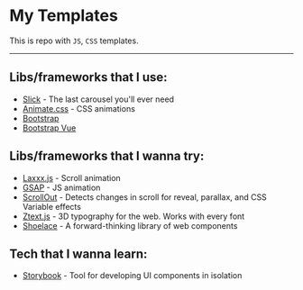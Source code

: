 # My Templates
This is repo with `JS`, `CSS` templates.

------



## Libs/frameworks that I use:

- [Slick](https://kenwheeler.github.io/slick/) - The last carousel you'll ever need
- [Animate.css](https://animate.style/) - CSS animations
- [Bootstrap](https://getbootstrap.com/)
- [Bootstrap Vue](https://bootstrap-vue.org/)



## Libs/frameworks that I wanna try:

- [Laxxx.js](https://github.com/alexfoxy/lax.js) - Scroll animation
- [GSAP](https://greensock.com/gsap) - JS animation
- [ScrollOut](https://scroll-out.github.io) - Detects changes in scroll for reveal, parallax, and CSS Variable effects
- [Ztext.js](https://bennettfeely.com/ztext) - 3D typography for the web. Works with every font
- [Shoelace](https://shoelace.style/) - A forward-thinking library of web components



## Tech that I wanna learn:

- [Storybook](https://storybook.js.org) - Tool for developing UI components in isolation

